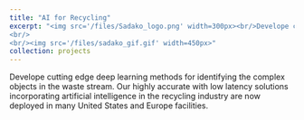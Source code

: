 ```yaml
---
title: "AI for Recycling"
excerpt: "<img src='/files/Sadako_logo.png' width=300px><br/>Develope cutting edge deep learning methods for identifying the complex objects in the waste stream. Our highly accurate with low latency solutions incorporating artificial intelligence in the recycling industry are now deployed in many United States and Europe facilities.
<br/>
<br/><img src='/files/sadako_gif.gif' width=450px>"
collection: projects
---
```

Develope cutting edge deep learning methods for identifying the complex objects in the waste stream. Our highly accurate with low latency solutions incorporating artificial intelligence in the recycling industry are now deployed in many United States and Europe facilities.
